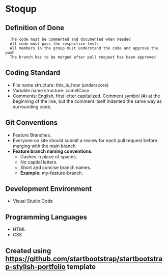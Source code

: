 # Stoqup


## Definition of Done 

      The code must be commented and documented when needed
      All code must pass the respective tests
      All members in the group must understand the code and approve the push
      The branch has to be merged after pull request has been approved

## Coding Standard

- File name structure: this_is_how (underscore)
- Variable name structure: camelCase
- Comments: English, first letter capitalized. Comment symbol (#) at the beginning of the line, but the comment itself indented the same way as surrounding code.

## Git Conventions

- Feature Branches.
- Everyone on site should submit a review for each pull request before merging with the main branch.
- **Feature branch naming conventions:**
    - Dashes in place of spaces.
    - No capital letters.
    - Short and concise branch names.
    - **Example:** my-feature-branch. 

## Development Environment

- Visual Studio Code
      
## Programming Languages

- HTML
- CSS

      
## Created using https://github.com/startbootstrap/startbootstrap-stylish-portfolio template
